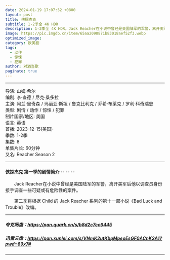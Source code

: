 ```yaml
---
date: 2024-01-19 17:07:52 +0800
layout: post
title: 侠探杰克
subtitle: 1-2季全 4K HDR
description: 1-2季全 4K HDR。Jack Reacher在小说中曾经是美国陆军的军警，离开美军后他以调查员身份接手调查一些可疑或有危险性的案件，第二季将根据 Child 的 Jack Reacher 系列的第十一部小说《Bad Luck and Trouble》改编。...
image: https://pic.imgdb.cn/item/65aa2090871b83018aef52f3.webp
optimized_image: 
category: 欧美剧
tags:
  - 动作
  - 惊悚
  - 犯罪
author: 对酒当歌
paginate: true
---
```


---

导演: 山姆·希尔  
编剧: 李·查德 / 尼克·桑多拉  
主演: 阿兰·里奇森 / 玛丽亚·斯坦 / 鲁克比利克 / 乔希·布莱克 / 罗利·科奇瑞恩  
类型: 剧情 / 动作 / 惊悚 / 犯罪  
制片国家/地区: 美国  
语言: 英语  
首播: 2023-12-15(美国)  
季数: 1-2季  
集数: 8  
单集片长: 60分钟  
又名: Reacher Season 2  

---

#### 侠探杰克 第一季的剧情简介 · · · · · ·

　　Jack Reacher在小说中曾经是美国陆军的军警，离开美军后他以调查员身份接手调查一些可疑或有危险性的案件。

　　第二季将根据 Child 的 Jack Reacher 系列的第十一部小说《Bad Luck and Trouble》改编。

---

##### 夸克网盘：<https://pan.quark.cn/s/b8d2c7cc6445>

##### 迅雷云盘：<https://pan.xunlei.com/s/VNmK2utKbpMpeoEsGF0ACnK2A1?pwd=89x7#>

---
